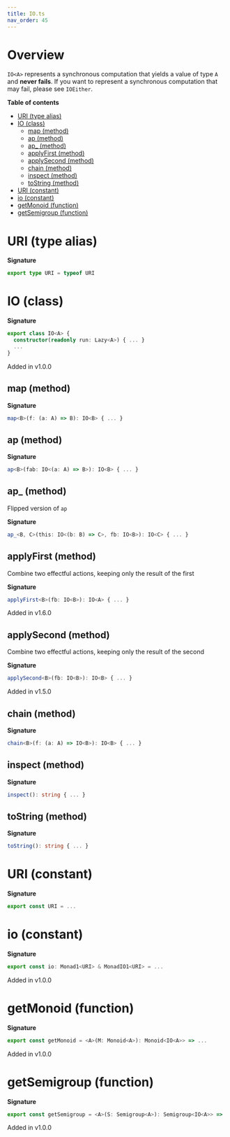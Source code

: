 ```yaml
---
title: IO.ts
nav_order: 45
---
```


# Overview

`IO<A>` represents a synchronous computation that yields a value of type `A` and **never fails**.
If you want to represent a synchronous computation that may fail, please see `IOEither`.

**Table of contents**

- [URI (type alias)](#uri-type-alias)
- [IO (class)](#io-class)
  - [map (method)](#map-method)
  - [ap (method)](#ap-method)
  - [ap\_ (method)](#ap_-method)
  - [applyFirst (method)](#applyfirst-method)
  - [applySecond (method)](#applysecond-method)
  - [chain (method)](#chain-method)
  - [inspect (method)](#inspect-method)
  - [toString (method)](#tostring-method)
- [URI (constant)](#uri-constant)
- [io (constant)](#io-constant)
- [getMonoid (function)](#getmonoid-function)
- [getSemigroup (function)](#getsemigroup-function)

# URI (type alias)

**Signature**

```ts
export type URI = typeof URI
```

# IO (class)

**Signature**

```ts
export class IO<A> {
  constructor(readonly run: Lazy<A>) { ... }
  ...
}
```

Added in v1.0.0

## map (method)

**Signature**

```ts
map<B>(f: (a: A) => B): IO<B> { ... }
```

## ap (method)

**Signature**

```ts
ap<B>(fab: IO<(a: A) => B>): IO<B> { ... }
```

## ap\_ (method)

Flipped version of `ap`

**Signature**

```ts
ap_<B, C>(this: IO<(b: B) => C>, fb: IO<B>): IO<C> { ... }
```

## applyFirst (method)

Combine two effectful actions, keeping only the result of the first

**Signature**

```ts
applyFirst<B>(fb: IO<B>): IO<A> { ... }
```

Added in v1.6.0

## applySecond (method)

Combine two effectful actions, keeping only the result of the second

**Signature**

```ts
applySecond<B>(fb: IO<B>): IO<B> { ... }
```

Added in v1.5.0

## chain (method)

**Signature**

```ts
chain<B>(f: (a: A) => IO<B>): IO<B> { ... }
```

## inspect (method)

**Signature**

```ts
inspect(): string { ... }
```

## toString (method)

**Signature**

```ts
toString(): string { ... }
```

# URI (constant)

**Signature**

```ts
export const URI = ...
```

# io (constant)

**Signature**

```ts
export const io: Monad1<URI> & MonadIO1<URI> = ...
```

Added in v1.0.0

# getMonoid (function)

**Signature**

```ts
export const getMonoid = <A>(M: Monoid<A>): Monoid<IO<A>> => ...
```

Added in v1.0.0

# getSemigroup (function)

**Signature**

```ts
export const getSemigroup = <A>(S: Semigroup<A>): Semigroup<IO<A>> => ...
```

Added in v1.0.0
